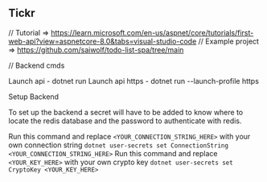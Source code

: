 ## Tickr

// Tutorial => https://learn.microsoft.com/en-us/aspnet/core/tutorials/first-web-api?view=aspnetcore-8.0&tabs=visual-studio-code
// Example project => https://github.com/saiwolf/todo-list-spa/tree/main

// Backend cmds

Launch api - dotnet run
Launch api https - dotnet run --launch-profile https

Setup Backend

To set up the backend a secret will have to be added to know where to locate the redis database and the password to authenticate with redis.

Run this command and replace `<YOUR_CONNECTION_STRING_HERE>` with your own connection string `dotnet user-secrets set ConnectionString <YOUR_CONNECTION_STRING_HERE>`
Run this command and replace `<YOUR_KEY_HERE>` with your own crypto key `dotnet user-secrets set CryptoKey <YOUR_KEY_HERE>`
